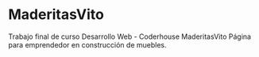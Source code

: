 # MaderitasVito
Trabajo final de curso Desarrollo Web - Coderhouse
MaderitasVito
Página para emprendedor en construcción de muebles.
